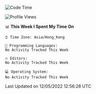 <!--START_SECTION:waka-->
![Code Time](http://img.shields.io/badge/Code%20Time-4%20hrs%2056%20mins-blue)

![Profile Views](http://img.shields.io/badge/Profile%20Views-457-blue)

📊 **This Week I Spent My Time On** 

```text
⌚︎ Time Zone: Asia/Hong_Kong

💬 Programming Languages: 
No Activity Tracked This Week

🔥 Editors: 
No Activity Tracked This Week

💻 Operating System: 
No Activity Tracked This Week

```


 Last Updated on 12/05/2022 12:56:28 UTC
<!--END_SECTION:waka-->
